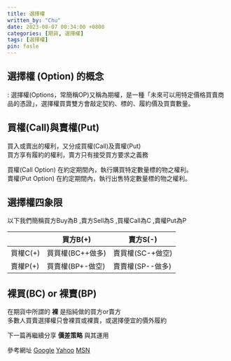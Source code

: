 ```yaml
---
title: 選擇權
written_by: "Chu"
date: 2023-08-07 00:34:00 +0800
categories: [期貨, 選擇權]
tags: [選擇權]
pin: fasle
---
```



## 選擇權 (Option) 的概念

:   選擇權(Options，常簡稱OP)又稱為期權，是一種「未來可以用特定價格買賣商品的憑證」，選擇權買賣雙方會敲定契約、標的、履約價及買賣數量。

## 買權(Call)與賣權(Put)

買入或賣出的權利，又分成買權(Call)及賣權(Put)    
買方享有履約的權利，賣方只有接受買方要求之義務

買權(Call Option) 在約定期間內，執行購買特定數量標的物之權利。    
賣權(Put Option) 在約定期間內，執行出售特定數量標的物之權利。


## 選擇權四象限

以下我們簡稱買方Buy為B ,賣方Sell為S ,買權Call為C ,賣權Put為P
 
|    | 買方B(+)     | 賣方S(-)     | 
|----|-----------|-----------|
| 買權C(+) | 買買權(BC++做多) | 賣買權(SC-+做空) | 
| 賣權P(+) | 買賣權(BP+-做空) | 賣賣權(SP--做多) |  

## 裸買(BC) or 裸賣(BP)

在期貨中所謂的 **裸**  是指純做的買方or賣方     
多數人買賣選擇權只會裸買或裸賣，或選擇便宜的價外履約    


下一篇再繼續分享 **價差策略** 與其運用

參考網址
[Google][1]
[Yahoo][2]
[MSN][3]

  [1]: http://google.com/        "超連結"
  [2]: http://search.yahoo.com/  "超連結"
  [3]: http://search.msn.com/    "超連結"